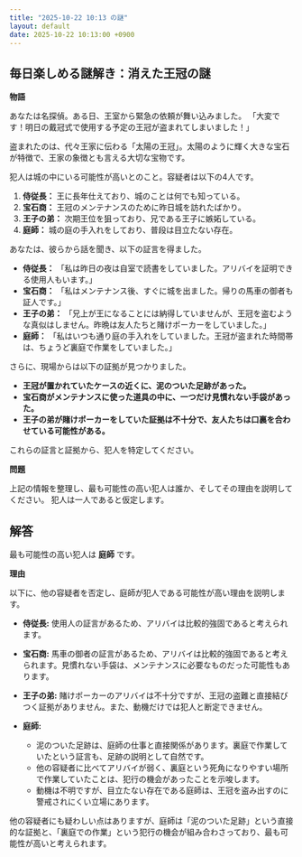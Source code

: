 ```yaml
---
title: "2025-10-22 10:13 の謎"
layout: default
date: 2025-10-22 10:13:00 +0900
---
```

## 毎日楽しめる謎解き：消えた王冠の謎

**物語**

あなたは名探偵。ある日、王室から緊急の依頼が舞い込みました。
「大変です！明日の戴冠式で使用する予定の王冠が盗まれてしまいました！」

盗まれたのは、代々王家に伝わる「太陽の王冠」。太陽のように輝く大きな宝石が特徴で、王家の象徴とも言える大切な宝物です。

犯人は城の中にいる可能性が高いとのこと。容疑者は以下の4人です。

1.  **侍従長：** 王に長年仕えており、城のことは何でも知っている。
2.  **宝石商：** 王冠のメンテナンスのために昨日城を訪れたばかり。
3.  **王子の弟：** 次期王位を狙っており、兄である王子に嫉妬している。
4.  **庭師：** 城の庭の手入れをしており、普段は目立たない存在。

あなたは、彼らから話を聞き、以下の証言を得ました。

*   **侍従長：** 「私は昨日の夜は自室で読書をしていました。アリバイを証明できる使用人もいます。」
*   **宝石商：** 「私はメンテナンス後、すぐに城を出ました。帰りの馬車の御者も証人です。」
*   **王子の弟：** 「兄上が王になることには納得していませんが、王冠を盗むような真似はしません。昨晩は友人たちと賭けポーカーをしていました。」
*   **庭師：** 「私はいつも通り庭の手入れをしていました。王冠が盗まれた時間帯は、ちょうど裏庭で作業をしていました。」

さらに、現場からは以下の証拠が見つかりました。

*   **王冠が置かれていたケースの近くに、泥のついた足跡があった。**
*   **宝石商がメンテナンスに使った道具の中に、一つだけ見慣れない手袋があった。**
*   **王子の弟が賭けポーカーをしていた証拠は不十分で、友人たちは口裏を合わせている可能性がある。**

これらの証言と証拠から、犯人を特定してください。

**問題**

上記の情報を整理し、最も可能性の高い犯人は誰か、そしてその理由を説明してください。
犯人は一人であると仮定します。

## 解答

最も可能性の高い犯人は **庭師** です。

**理由**

以下に、他の容疑者を否定し、庭師が犯人である可能性が高い理由を説明します。

*   **侍従長:** 使用人の証言があるため、アリバイは比較的強固であると考えられます。
*   **宝石商:** 馬車の御者の証言があるため、アリバイは比較的強固であると考えられます。見慣れない手袋は、メンテナンスに必要なものだった可能性もあります。
*   **王子の弟:** 賭けポーカーのアリバイは不十分ですが、王冠の盗難と直接結びつく証拠がありません。また、動機だけでは犯人と断定できません。

*   **庭師:**
    *   泥のついた足跡は、庭師の仕事と直接関係があります。裏庭で作業していたという証言も、足跡の説明として自然です。
    *   他の容疑者に比べてアリバイが弱く、裏庭という死角になりやすい場所で作業していたことは、犯行の機会があったことを示唆します。
    *   動機は不明ですが、目立たない存在である庭師は、王冠を盗み出すのに警戒されにくい立場にあります。

他の容疑者にも疑わしい点はありますが、庭師は「泥のついた足跡」という直接的な証拠と、「裏庭での作業」という犯行の機会が組み合わさっており、最も可能性が高いと考えられます。
